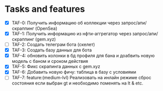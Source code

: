 # Tasks and features

- [X] TAF-0: Получить информацию об коллекции через запрос/апи/скраппинг (OpenSea)
- [X] TAF-1: Получить информацию из нфти-аггрегатор через запрос/апи/скраппинг (gem.xyz)
- [ ] TAF-2: Создать телеграм бота (скелет)
- [X] TAF-3: Создать базу данных для бота
- [X] TAF-4: обновить колонки в бд профиля для бана и доабвить новую модель с баном и сроком действия
- [X] TAF-5: Фикс скрапинга данных с gem.xyz
- [X] TAF-6: Добавить новую фичу: таблица в базу с условиями
- [ ] TAF-7: feature:(medium-lvl) Реализовать на инлайн режиме сброс состояния если выбран gt и необходимо поменять на lt & etc.